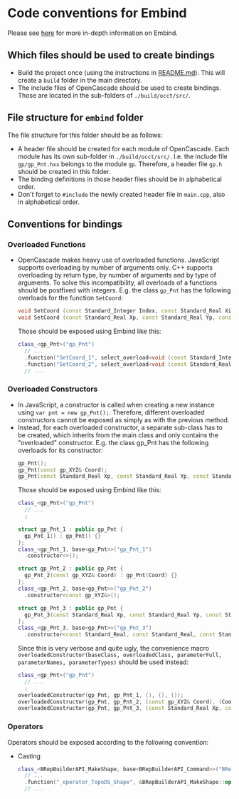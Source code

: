 # Code conventions for Embind

Please see [here](https://emscripten.org/docs/porting/connecting_cpp_and_javascript/embind.html) for more in-depth information on Embind.

## Which files should be used to create bindings

* Build the project once (using the instructions in [README.md](https://github.com/donalffons/opencascade.js/blob/master/README.md)). This will create a `build` folder in the main directory.
* The include files of OpenCascade should be used to create bindings. Those are located in the sub-folders of `./build/occt/src/`.

## File structure for `embind` folder

The file structure for this folder should be as follows:
* A header file should be created for each module of OpenCascade. Each module has its own sub-folder in `./build/occt/src/`. I.e. the include file `gp/gp_Pnt.hxx` belongs to the module `gp`. Therefore, a header file `gp.h` should be created in this folder.
* The binding definitions in those header files should be in alphabetical order.
* Don't forget to `#include` the newly created header file in `main.cpp`, also in alphabetical order.

## Conventions for bindings

### Overloaded Functions

* OpenCascade makes heavy use of overloaded functions. JavaScript supports overloading by number of arguments only. C++ supports overloading by return type, by number of arguments and by type of arguments. To solve this incompatibility, all overloads of a functions should be postfixed with integers.
  E.g. the class `gp_Pnt` has the following overloads for the function `SetCoord`:
  ```cpp
  void SetCoord (const Standard_Integer Index, const Standard_Real Xi);
  void SetCoord (const Standard_Real Xp, const Standard_Real Yp, const Standard_Real Zp);
  ```
  Those should be exposed using Embind like this:
  ```cpp
  class_<gp_Pnt>("gp_Pnt")
    // ...
    .function("SetCoord_1", select_overload<void (const Standard_Integer, const Standard_Real)>(&gp_Pnt::SetCoord))
    .function("SetCoord_2", select_overload<void (const Standard_Real, const Standard_Real, const Standard_Real)>(&gp_Pnt::SetCoord))
    // ...
  ```

### Overloaded Constructors
* In JavaScript, a constructor is called when creating a new instance using `var pnt = new gp_Pnt();`. Therefore, different overloaded constructors cannot be exposed as simply as with the previous method.
* Instead, for each overloaded constructor, a separate sub-class has to be created, which inherits from the main class and only contains the "overloaded" constructor.
  E.g. the class gp_Pnt has the following overloads for its constructor:
  ```cpp
  gp_Pnt();
  gp_Pnt(const gp_XYZ& Coord);
  gp_Pnt(const Standard_Real Xp, const Standard_Real Yp, const Standard_Real Zp);
  ```
  Those should be exposed using Embind like this:
  ```cpp
  class_<gp_Pnt>("gp_Pnt")
    // ...
    ;

  struct gp_Pnt_1 : public gp_Pnt {
    gp_Pnt_1() : gp_Pnt() {}
  };
  class_<gp_Pnt_1, base<gp_Pnt>>("gp_Pnt_1")
    .constructor<>();

  struct gp_Pnt_2 : public gp_Pnt {
    gp_Pnt_2(const gp_XYZ& Coord) : gp_Pnt(Coord) {}
  };
  class_<gp_Pnt_2, base<gp_Pnt>>("gp_Pnt_2")
    .constructor<const gp_XYZ&>();

  struct gp_Pnt_3 : public gp_Pnt {
    gp_Pnt_3(const Standard_Real Xp, const Standard_Real Yp, const Standard_Real Zp) : gp_Pnt(Xp, Yp, Zp) {}
  };
  class_<gp_Pnt_3, base<gp_Pnt>>("gp_Pnt_3")
    .constructor<const Standard_Real, const Standard_Real, const Standard_Real>();
  ```
  Since this is very verbose and quite ugly, the convenience macro `overloadedConstructor(baseClass, overloadedClass, parameterFull, parameterNames, parameterTypes)` should be used instead:
  ```cpp
  class_<gp_Pnt>("gp_Pnt")
    // ...
    ;
  overloadedConstructor(gp_Pnt, gp_Pnt_1, (), (), ());
  overloadedConstructor(gp_Pnt, gp_Pnt_2, (const gp_XYZ& Coord), (Coord), (const gp_XYZ&));
  overloadedConstructor(gp_Pnt, gp_Pnt_3, (const Standard_Real Xp, const Standard_Real Yp, const Standard_Real Zp), (Xp, Yp, Zp), (const Standard_Real, const Standard_Real, const Standard_Real));
  ```
  
### Operators

Operators should be exposed according to the following convention:
* Casting
  ```cpp
  class_<BRepBuilderAPI_MakeShape, base<BRepBuilderAPI_Command>>("BRepBuilderAPI_MakeShape")
    // ...
    .function("_operator_TopoDS_Shape", &BRepBuilderAPI_MakeShape::operator TopoDS_Shape)
    // ...
  ```
